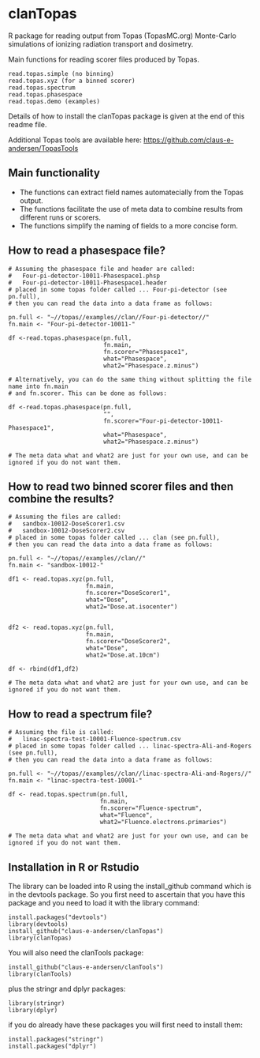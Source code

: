 # clanTopas
R package for reading output from Topas (TopasMC.org) Monte-Carlo simulations of ionizing radiation transport and dosimetry. 

Main functions for reading scorer files produced by Topas.  
```
read.topas.simple (no binning)
read.topas.xyz (for a binned scorer)
read.topas.spectrum
read.topas.phasespace
read.topas.demo (examples)
```
Details of how to install the clanTopas package is given at the end of this readme file.

Additional Topas tools are available here: https://github.com/claus-e-andersen/TopasTools

## Main functionality
- The functions can extract field names automatecially from the Topas output.
- The functions facilitate the use of meta data to combine results from different runs or scorers.
- The functions simplify the naming of fields to a more concise form.

## How to read a phasespace file?

```
# Assuming the phasespace file and header are called:
#   Four-pi-detector-10011-Phasespace1.phsp
#   Four-pi-detector-10011-Phasespace1.header
# placed in some topas folder called ... Four-pi-detector (see pn.full),
# then you can read the data into a data frame as follows:

pn.full <- "~//topas//examples//clan//Four-pi-detector//"
fn.main <- "Four-pi-detector-10011-"

df <-read.topas.phasespace(pn.full, 
                           fn.main, 
                           fn.scorer="Phasespace1",
                           what="Phasespace",
                           what2="Phasespace.z.minus")

# Alternatively, you can do the same thing without splitting the file name into fn.main
# and fn.scorer. This can be done as follows:

df <-read.topas.phasespace(pn.full, 
                           "", 
                           fn.scorer="Four-pi-detector-10011-Phasespace1",
                           what="Phasespace",
                           what2="Phasespace.z.minus")

# The meta data what and what2 are just for your own use, and can be ignored if you do not want them.                           
```                          

## How to read two binned scorer files and then combine the results?

```
# Assuming the files are called:
#   sandbox-10012-DoseScorer1.csv
#   sandbox-10012-DoseScorer2.csv
# placed in some topas folder called ... clan (see pn.full),
# then you can read the data into a data frame as follows:

pn.full <- "~//topas//examples//clan//"
fn.main <- "sandbox-10012-"

df1 <- read.topas.xyz(pn.full,
                      fn.main,
                      fn.scorer="DoseScorer1",
                      what="Dose",
                      what2="Dose.at.isocenter")


df2 <- read.topas.xyz(pn.full,
                      fn.main,
                      fn.scorer="DoseScorer2",
                      what="Dose",
                      what2="Dose.at.10cm")

df <- rbind(df1,df2)

# The meta data what and what2 are just for your own use, and can be ignored if you do not want them.                           
```

## How to read a spectrum file?

```
# Assuming the file is called:
#   linac-spectra-test-10001-Fluence-spectrum.csv
# placed in some topas folder called ... linac-spectra-Ali-and-Rogers (see pn.full),
# then you can read the data into a data frame as follows:

pn.full <- "~//topas//examples//clan//linac-spectra-Ali-and-Rogers//"
fn.main <- "linac-spectra-test-10001-"

df <- read.topas.spectrum(pn.full,
                          fn.main,
                          fn.scorer="Fluence-spectrum",
                          what="Fluence",
                          what2="Fluence.electrons.primaries")

# The meta data what and what2 are just for your own use, and can be ignored if you do not want them.                           
```

## Installation in R or Rstudio

The library can be loaded into R using the install_github command which is in the devtools package. So you first need to ascertain that you have this package and you need to load it with the library command:

```
install.packages("devtools")
library(devtools)
install_github("claus-e-andersen/clanTopas")
library(clanTopas)
```
You will also need the clanTools package:

```
install_github("claus-e-andersen/clanTools")
library(clanTools)
```

plus the stringr and dplyr packages:

```
library(stringr)
library(dplyr)
```
if you do already have these packages you will first need to install them:
```
install.packages("stringr")
install.packages("dplyr")
```
